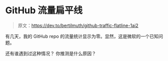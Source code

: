 # GitHub 流量扁平线

> 原文：<https://dev.to/bertilmuth/github-traffic-flatline-1ai2>

有几天，我的 GitHub repo 的流量统计显示为零。显然，这是微软的一个已知问题。

还有谁遇到过这种情况？
你推测是什么原因？